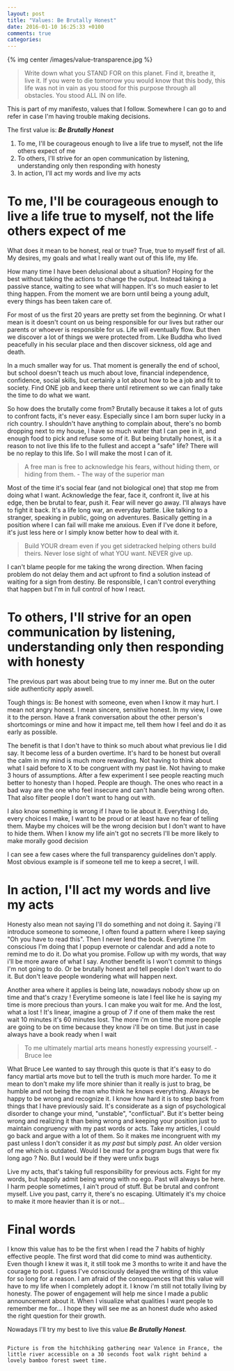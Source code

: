 ```yaml
---
layout: post
title: "Values: Be Brutally Honest"
date: 2016-01-10 16:25:33 +0100
comments: true
categories:
---
```


{% img center /images/value-transparence.jpg %}

> Write down what you STAND FOR on this planet.  Find it, breathe it, live it.  If you were to die tomorrow you would know that this body, this life was not in vain as you stood for this purpose through all obstacles.  You stood ALL IN on life.

This is part of my manifesto, values that I follow. Somewhere I can go to and refer in case I'm having trouble making decisions.

The first value is: ***Be Brutally Honest***

1. To me, I'll be courageous enough to live a life true to myself, not the life others expect of me
2. To others, I'll strive for an open communication by listening, understanding only then responding with honesty
3. In action, I'll act my words and live my acts

<!-- more -->

# To me, I'll be courageous enough to live a life true to myself, not the life others expect of me

What does it mean to be honest, real or true? True, true to myself first of all. My desires, my goals and what I really want out of this life, my life.

How many time I have been delusional about a situation? Hoping for the best without taking the actions to change the output. Instead taking a passive stance, waiting to see what will happen. It's so much easier to let thing happen. From the moment we are born until being a young adult, every things has been taken care of.

For most of us the first 20 years are pretty set from the beginning. Or what I mean is it doesn't count on us being responsible for our lives but rather our parents or whoever is responsible for us. Life will eventually flow. But then we discover a lot of things we were protected from. Like Buddha who lived peacefully in his secular place and then discover sickness, old age and death.

In a much smaller way for us. That moment is generally the end of school, but school doesn't teach us much about love, financial independence, confidence, social skills, but certainly a lot about how to be a job and fit to society. Find ONE job and keep there until retirement so we can finally take the time to do what we want.

So how does the brutally come from? Brutally because it takes a lot of guts to confront facts, it's never easy. Especially since I am born super lucky in a rich country. I shouldn't have anything to complain about, there's no bomb dropping next to my house, I have so much water that I can pee in it, and enough food to pick and refuse some of it. But being brutally honest, is it a reason to not live this life to the fullest and accept a "safe" life? There will be no replay to this life. So I will make the most I can of it.

> A free man is free to acknowledge his fears, without hiding them, or hiding from them. - The way of the superior man

Most of the time it's social fear (and not biological one) that stop me from doing what I want. Acknowledge the fear, face it, confront it, live at his edge, then be brutal to fear, push it. Fear will never go away. I'll always have to fight it back. It's a life long war, an everyday battle. Like talking to a stranger, speaking in public, going on adventures. Basically getting in a position where I can fail will make me anxious. Even if I've done it before, it's just less here or I simply know better how to deal with it.

> Build YOUR dream even if you get sidetracked helping others build theirs. Never lose sight of what YOU want. NEVER give up.

I can't blame people for me taking the wrong direction. When facing problem do not delay them and act upfront to find a solution instead of waiting for a sign from destiny. Be responsible, I can't control everything that happen but I'm in full control of how I react.

# To others, I'll strive for an open communication by listening, understanding only then responding with honesty

The previous part was about being true to my inner me. But on the outer side authenticity apply aswell.

Tough things is: Be honest with someone, even when I know it may hurt. I mean not angry honest. I mean sincere, sensitive honest. In my view, I owe it to the person. Have a frank conversation about the other person's shortcomings or mine and how it impact me, tell them how I feel and do it as early as possible.

The benefit is that I don't have to think so much about what previous lie I did say. It become less of a burden overtime. It's hard to be honest but overall the calm in my mind is much more rewarding. Not having to think about what I said before to X to be congruent with my past lie. Not having to make 3 hours of assumptions. After a few experiment I see people reacting much better to honesty than I hoped. People are though. The ones who react in a bad way are the one who feel insecure and can't handle being wrong often. That also filter people I don't want to hang out with.

I also know something is wrong if I have to lie about it. Everything I do, every choices I make, I want to be proud or at least have no fear of telling them. Maybe my choices will be the wrong decision but I don't want to have to hide them. When I know my life ain't got no secrets I'll be more likely to make morally good decision

I can see a few cases where the full transparency guidelines don't apply. Most obvious example is if someone tell me to keep a secret, I will.

# In action, I'll act my words and live my acts

Honesty also mean not saying I'll do something and not doing it. Saying i'll introduce someone to someone, I often found a pattern where I keep saying "Oh you have to read this". Then I never lend the book. Everytime I'm conscious I'm doing that I popup evernote or calendar and add a note to remind me to do it. Do what you promise. Follow up with my words, that way i'll be more aware of what I say. Another benefit is I won't commit to things I'm not going to do. Or be brutally honest and tell people I don't want to do it. But don't leave people wondering what will happen next.

Another area where it applies is being late, nowadays nobody show up on time and that's crazy ! Everytime someone is late I feel like he is saying my time is more precious than yours. I can make you wait for me. And the lost, what a lost ! It's linear, imagine a group of 7 if one of them make the rest wait 10 minutes it's 60 minutes lost. The more i'm on time the more people are going to be on time because they know i'll be on time. But just in case always have a book ready when I wait

> To me ultimately martial arts means honestly expressing yourself. - Bruce lee

What Bruce Lee wanted to say through this quote is that it's easy to do fancy martial arts move but to tell the truth is much more harder. To me it mean to don't make my life more shinier than it really is just to brag, be humble and not being the man who think he knows everything. Always be happy to be wrong and recognize it. I know how hard it is to step back from things that I have previously said. It's considerate as a sign of psychological disorder to change your mind, "unstable", "conflictual". But it's better being wrong and realizing it than being wrong and keeping your position just to maintain congruency with my past words or acts. Take my articles, I could go back and argue with a lot of them. So it makes me incongruent with my past unless I don't consider it as *my past* but simply *past*. An older version of me which is outdated. Would I be mad for a program bugs that were fix long ago ? No. But I would be if they were unfix bugs

Live my acts, that's taking full responsibility for previous acts. Fight for my words, but happily admit being wrong with no ego. Past will always be here. I harm people sometimes, I ain't proud of stuff. But be brutal and confront myself. Live you past, carry it, there's no escaping. Ultimately it's my choice to make it more heavier than it is or not...

# Final words

I know this value has to be the first when I read the 7 habits of highly effective people. The first word that did come to mind was authenticity. Even though I knew it was it, it still took me 3 months to write it and have the courage to post. I guess I've consciously delayed the writing of this value for so long for a reason. I am afraid of the consequences that this value will have to my life when I completely adopt it. I know i'm still not totally living by honesty. The power of engagement will help me since I made a public announcement about it. When I visualize what qualities I want people to remember me for... I hope they will see me as an honest dude who asked the right question for their growth.

Nowadays I'll try my best to live this value ***Be Brutally Honest***.

~~~

Picture is from the hitchhiking gathering near Valence in France, the little river accessible on a 30 seconds foot walk right behind a lovely bamboo forest sweet time.
